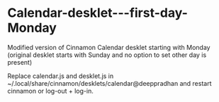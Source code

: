 # Calendar-desklet---first-day-Monday
Modified version of Cinnamon Calendar desklet starting with Monday (original desklet starts with Sunday and no option to set other day is present)

Replace calendar.js and desklet.js in ~/.local/share/cinnamon/desklets/calendar@deeppradhan and restart cinnamon or log-out + log-in. 
